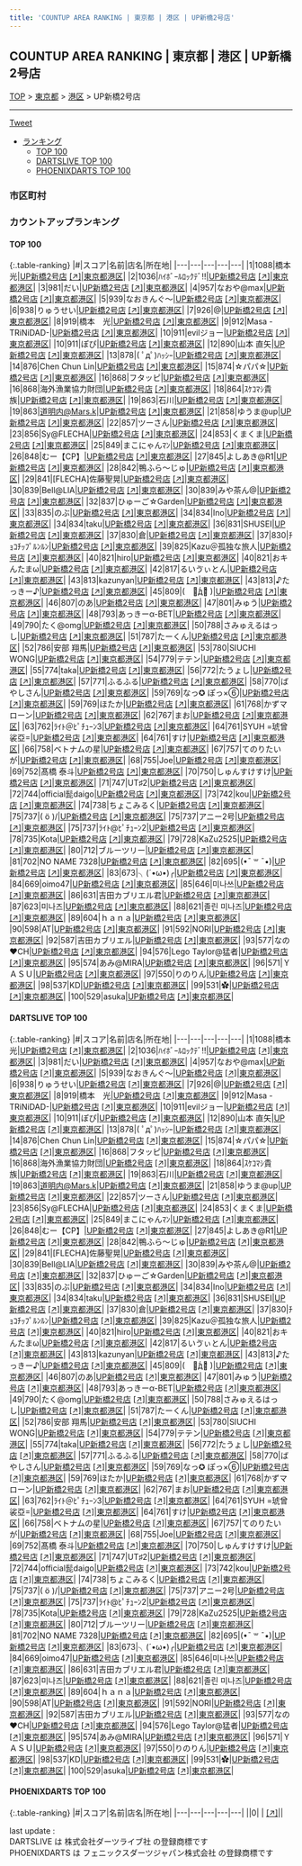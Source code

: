 ```yaml
---
title: 'COUNTUP AREA RANKING | 東京都 | 港区 | UP新橋2号店'
---
```

## COUNTUP AREA RANKING | 東京都 | 港区 | UP新橋2号店

[TOP](/darts/rank/) > [東京都](/darts/rank/東京都/) > [港区](/darts/rank/東京都/港区/) > UP新橋2号店

___

<a href="https://twitter.com/share?ref_src=twsrc%5Etfw" data-text="COUNTUP AREA RANKING | 東京都港区UP新橋2号店" class="twitter-share-button" data-hashtags="DARTSLIVE,PHOENIXDARTS,darts,ダーツ" data-show-count="false">Tweet</a>

* [ランキング](#カウントアップランキング)
    * [TOP 100](#top-100)
    * [DARTSLIVE TOP 100](#dartslive-top-100)
    * [PHOENIXDARTS TOP 100](#phoenixdarts-top-100)

### 市区町村

<ul>

</ul>

### カウントアップランキング

#### TOP 100



{:.table-ranking}
|#|スコア|名前|店名|所在地|
|---|---|---|---|---|
|1|1088|<span class="rank-name-dl">橋本 光</span>|<a href="/darts/rank/shops/f4d4fd79ed7bde8a774c926eb736cb5a.html">UP新橋2号店</a> <a href="https://search.dartslive.com/jp/shop/f4d4fd79ed7bde8a774c926eb736cb5a">[↗]</a>|<a href="/darts/rank/東京都/港区">東京都港区</a>|
|2|1036|<span class="rank-name-dl">ﾊｲﾎﾞｰﾙﾛｯｸﾃﾞ‼︎</span>|<a href="/darts/rank/shops/f4d4fd79ed7bde8a774c926eb736cb5a.html">UP新橋2号店</a> <a href="https://search.dartslive.com/jp/shop/f4d4fd79ed7bde8a774c926eb736cb5a">[↗]</a>|<a href="/darts/rank/東京都/港区">東京都港区</a>|
|3|981|<span class="rank-name-dl">だい</span>|<a href="/darts/rank/shops/f4d4fd79ed7bde8a774c926eb736cb5a.html">UP新橋2号店</a> <a href="https://search.dartslive.com/jp/shop/f4d4fd79ed7bde8a774c926eb736cb5a">[↗]</a>|<a href="/darts/rank/東京都/港区">東京都港区</a>|
|4|957|<span class="rank-name-dl">なおや@max</span>|<a href="/darts/rank/shops/f4d4fd79ed7bde8a774c926eb736cb5a.html">UP新橋2号店</a> <a href="https://search.dartslive.com/jp/shop/f4d4fd79ed7bde8a774c926eb736cb5a">[↗]</a>|<a href="/darts/rank/東京都/港区">東京都港区</a>|
|5|939|<span class="rank-name-dl">なおきんぐ〜</span>|<a href="/darts/rank/shops/f4d4fd79ed7bde8a774c926eb736cb5a.html">UP新橋2号店</a> <a href="https://search.dartslive.com/jp/shop/f4d4fd79ed7bde8a774c926eb736cb5a">[↗]</a>|<a href="/darts/rank/東京都/港区">東京都港区</a>|
|6|938|<span class="rank-name-dl">りゅうせい</span>|<a href="/darts/rank/shops/f4d4fd79ed7bde8a774c926eb736cb5a.html">UP新橋2号店</a> <a href="https://search.dartslive.com/jp/shop/f4d4fd79ed7bde8a774c926eb736cb5a">[↗]</a>|<a href="/darts/rank/東京都/港区">東京都港区</a>|
|7|926|<span class="rank-name-dl">@</span>|<a href="/darts/rank/shops/f4d4fd79ed7bde8a774c926eb736cb5a.html">UP新橋2号店</a> <a href="https://search.dartslive.com/jp/shop/f4d4fd79ed7bde8a774c926eb736cb5a">[↗]</a>|<a href="/darts/rank/東京都/港区">東京都港区</a>|
|8|919|<span class="rank-name-dl">橋本　光</span>|<a href="/darts/rank/shops/f4d4fd79ed7bde8a774c926eb736cb5a.html">UP新橋2号店</a> <a href="https://search.dartslive.com/jp/shop/f4d4fd79ed7bde8a774c926eb736cb5a">[↗]</a>|<a href="/darts/rank/東京都/港区">東京都港区</a>|
|9|912|<span class="rank-name-dl">Masa -TRiNiDAD-</span>|<a href="/darts/rank/shops/f4d4fd79ed7bde8a774c926eb736cb5a.html">UP新橋2号店</a> <a href="https://search.dartslive.com/jp/shop/f4d4fd79ed7bde8a774c926eb736cb5a">[↗]</a>|<a href="/darts/rank/東京都/港区">東京都港区</a>|
|10|911|<span class="rank-name-dl">evilジョー</span>|<a href="/darts/rank/shops/f4d4fd79ed7bde8a774c926eb736cb5a.html">UP新橋2号店</a> <a href="https://search.dartslive.com/jp/shop/f4d4fd79ed7bde8a774c926eb736cb5a">[↗]</a>|<a href="/darts/rank/東京都/港区">東京都港区</a>|
|10|911|<span class="rank-name-dl">ぽぴ</span>|<a href="/darts/rank/shops/f4d4fd79ed7bde8a774c926eb736cb5a.html">UP新橋2号店</a> <a href="https://search.dartslive.com/jp/shop/f4d4fd79ed7bde8a774c926eb736cb5a">[↗]</a>|<a href="/darts/rank/東京都/港区">東京都港区</a>|
|12|890|<span class="rank-name-dl">山本 直矢</span>|<a href="/darts/rank/shops/f4d4fd79ed7bde8a774c926eb736cb5a.html">UP新橋2号店</a> <a href="https://search.dartslive.com/jp/shop/f4d4fd79ed7bde8a774c926eb736cb5a">[↗]</a>|<a href="/darts/rank/東京都/港区">東京都港区</a>|
|13|878|<span class="rank-name-dl">( ﾟдﾟ)ﾊｯｼｰ</span>|<a href="/darts/rank/shops/f4d4fd79ed7bde8a774c926eb736cb5a.html">UP新橋2号店</a> <a href="https://search.dartslive.com/jp/shop/f4d4fd79ed7bde8a774c926eb736cb5a">[↗]</a>|<a href="/darts/rank/東京都/港区">東京都港区</a>|
|14|876|<span class="rank-name-dl">Chen Chun Lin</span>|<a href="/darts/rank/shops/f4d4fd79ed7bde8a774c926eb736cb5a.html">UP新橋2号店</a> <a href="https://search.dartslive.com/jp/shop/f4d4fd79ed7bde8a774c926eb736cb5a">[↗]</a>|<a href="/darts/rank/東京都/港区">東京都港区</a>|
|15|874|<span class="rank-name-dl">☆パパ☆</span>|<a href="/darts/rank/shops/f4d4fd79ed7bde8a774c926eb736cb5a.html">UP新橋2号店</a> <a href="https://search.dartslive.com/jp/shop/f4d4fd79ed7bde8a774c926eb736cb5a">[↗]</a>|<a href="/darts/rank/東京都/港区">東京都港区</a>|
|16|868|<span class="rank-name-dl">フタッピ</span>|<a href="/darts/rank/shops/f4d4fd79ed7bde8a774c926eb736cb5a.html">UP新橋2号店</a> <a href="https://search.dartslive.com/jp/shop/f4d4fd79ed7bde8a774c926eb736cb5a">[↗]</a>|<a href="/darts/rank/東京都/港区">東京都港区</a>|
|16|868|<span class="rank-name-dl">海外漁業協力財団</span>|<a href="/darts/rank/shops/f4d4fd79ed7bde8a774c926eb736cb5a.html">UP新橋2号店</a> <a href="https://search.dartslive.com/jp/shop/f4d4fd79ed7bde8a774c926eb736cb5a">[↗]</a>|<a href="/darts/rank/東京都/港区">東京都港区</a>|
|18|864|<span class="rank-name-dl">ｽｹｺﾏｼ貴族</span>|<a href="/darts/rank/shops/f4d4fd79ed7bde8a774c926eb736cb5a.html">UP新橋2号店</a> <a href="https://search.dartslive.com/jp/shop/f4d4fd79ed7bde8a774c926eb736cb5a">[↗]</a>|<a href="/darts/rank/東京都/港区">東京都港区</a>|
|19|863|<span class="rank-name-dl">石川</span>|<a href="/darts/rank/shops/f4d4fd79ed7bde8a774c926eb736cb5a.html">UP新橋2号店</a> <a href="https://search.dartslive.com/jp/shop/f4d4fd79ed7bde8a774c926eb736cb5a">[↗]</a>|<a href="/darts/rank/東京都/港区">東京都港区</a>|
|19|863|<span class="rank-name-dl">道明内@Mars.k</span>|<a href="/darts/rank/shops/f4d4fd79ed7bde8a774c926eb736cb5a.html">UP新橋2号店</a> <a href="https://search.dartslive.com/jp/shop/f4d4fd79ed7bde8a774c926eb736cb5a">[↗]</a>|<a href="/darts/rank/東京都/港区">東京都港区</a>|
|21|858|<span class="rank-name-dl">ゆうま@up</span>|<a href="/darts/rank/shops/f4d4fd79ed7bde8a774c926eb736cb5a.html">UP新橋2号店</a> <a href="https://search.dartslive.com/jp/shop/f4d4fd79ed7bde8a774c926eb736cb5a">[↗]</a>|<a href="/darts/rank/東京都/港区">東京都港区</a>|
|22|857|<span class="rank-name-dl">ツーさん</span>|<a href="/darts/rank/shops/f4d4fd79ed7bde8a774c926eb736cb5a.html">UP新橋2号店</a> <a href="https://search.dartslive.com/jp/shop/f4d4fd79ed7bde8a774c926eb736cb5a">[↗]</a>|<a href="/darts/rank/東京都/港区">東京都港区</a>|
|23|856|<span class="rank-name-dl">Sy@FLECHA</span>|<a href="/darts/rank/shops/f4d4fd79ed7bde8a774c926eb736cb5a.html">UP新橋2号店</a> <a href="https://search.dartslive.com/jp/shop/f4d4fd79ed7bde8a774c926eb736cb5a">[↗]</a>|<a href="/darts/rank/東京都/港区">東京都港区</a>|
|24|853|<span class="rank-name-dl">くまくま</span>|<a href="/darts/rank/shops/f4d4fd79ed7bde8a774c926eb736cb5a.html">UP新橋2号店</a> <a href="https://search.dartslive.com/jp/shop/f4d4fd79ed7bde8a774c926eb736cb5a">[↗]</a>|<a href="/darts/rank/東京都/港区">東京都港区</a>|
|25|849|<span class="rank-name-dl">まこにゃんﾏﾝ</span>|<a href="/darts/rank/shops/f4d4fd79ed7bde8a774c926eb736cb5a.html">UP新橋2号店</a> <a href="https://search.dartslive.com/jp/shop/f4d4fd79ed7bde8a774c926eb736cb5a">[↗]</a>|<a href="/darts/rank/東京都/港区">東京都港区</a>|
|26|848|<span class="rank-name-dl">むー【CP】</span>|<a href="/darts/rank/shops/f4d4fd79ed7bde8a774c926eb736cb5a.html">UP新橋2号店</a> <a href="https://search.dartslive.com/jp/shop/f4d4fd79ed7bde8a774c926eb736cb5a">[↗]</a>|<a href="/darts/rank/東京都/港区">東京都港区</a>|
|27|845|<span class="rank-name-dl">よしあき@R1</span>|<a href="/darts/rank/shops/f4d4fd79ed7bde8a774c926eb736cb5a.html">UP新橋2号店</a> <a href="https://search.dartslive.com/jp/shop/f4d4fd79ed7bde8a774c926eb736cb5a">[↗]</a>|<a href="/darts/rank/東京都/港区">東京都港区</a>|
|28|842|<span class="rank-name-dl">鴨ふら～じゅ</span>|<a href="/darts/rank/shops/f4d4fd79ed7bde8a774c926eb736cb5a.html">UP新橋2号店</a> <a href="https://search.dartslive.com/jp/shop/f4d4fd79ed7bde8a774c926eb736cb5a">[↗]</a>|<a href="/darts/rank/東京都/港区">東京都港区</a>|
|29|841|<span class="rank-name-dl">[FLECHA]佐藤聖晃</span>|<a href="/darts/rank/shops/f4d4fd79ed7bde8a774c926eb736cb5a.html">UP新橋2号店</a> <a href="https://search.dartslive.com/jp/shop/f4d4fd79ed7bde8a774c926eb736cb5a">[↗]</a>|<a href="/darts/rank/東京都/港区">東京都港区</a>|
|30|839|<span class="rank-name-dl">Bell@LIA</span>|<a href="/darts/rank/shops/f4d4fd79ed7bde8a774c926eb736cb5a.html">UP新橋2号店</a> <a href="https://search.dartslive.com/jp/shop/f4d4fd79ed7bde8a774c926eb736cb5a">[↗]</a>|<a href="/darts/rank/東京都/港区">東京都港区</a>|
|30|839|<span class="rank-name-dl">みや茶ん@</span>|<a href="/darts/rank/shops/f4d4fd79ed7bde8a774c926eb736cb5a.html">UP新橋2号店</a> <a href="https://search.dartslive.com/jp/shop/f4d4fd79ed7bde8a774c926eb736cb5a">[↗]</a>|<a href="/darts/rank/東京都/港区">東京都港区</a>|
|32|837|<span class="rank-name-dl">ひゅーご☆Garden</span>|<a href="/darts/rank/shops/f4d4fd79ed7bde8a774c926eb736cb5a.html">UP新橋2号店</a> <a href="https://search.dartslive.com/jp/shop/f4d4fd79ed7bde8a774c926eb736cb5a">[↗]</a>|<a href="/darts/rank/東京都/港区">東京都港区</a>|
|33|835|<span class="rank-name-dl">のぶ</span>|<a href="/darts/rank/shops/f4d4fd79ed7bde8a774c926eb736cb5a.html">UP新橋2号店</a> <a href="https://search.dartslive.com/jp/shop/f4d4fd79ed7bde8a774c926eb736cb5a">[↗]</a>|<a href="/darts/rank/東京都/港区">東京都港区</a>|
|34|834|<span class="rank-name-dl">Ino</span>|<a href="/darts/rank/shops/f4d4fd79ed7bde8a774c926eb736cb5a.html">UP新橋2号店</a> <a href="https://search.dartslive.com/jp/shop/f4d4fd79ed7bde8a774c926eb736cb5a">[↗]</a>|<a href="/darts/rank/東京都/港区">東京都港区</a>|
|34|834|<span class="rank-name-dl">taku</span>|<a href="/darts/rank/shops/f4d4fd79ed7bde8a774c926eb736cb5a.html">UP新橋2号店</a> <a href="https://search.dartslive.com/jp/shop/f4d4fd79ed7bde8a774c926eb736cb5a">[↗]</a>|<a href="/darts/rank/東京都/港区">東京都港区</a>|
|36|831|<span class="rank-name-dl">SHUSEI</span>|<a href="/darts/rank/shops/f4d4fd79ed7bde8a774c926eb736cb5a.html">UP新橋2号店</a> <a href="https://search.dartslive.com/jp/shop/f4d4fd79ed7bde8a774c926eb736cb5a">[↗]</a>|<a href="/darts/rank/東京都/港区">東京都港区</a>|
|37|830|<span class="rank-name-dl">倉</span>|<a href="/darts/rank/shops/f4d4fd79ed7bde8a774c926eb736cb5a.html">UP新橋2号店</a> <a href="https://search.dartslive.com/jp/shop/f4d4fd79ed7bde8a774c926eb736cb5a">[↗]</a>|<a href="/darts/rank/東京都/港区">東京都港区</a>|
|37|830|<span class="rank-name-dl">ﾁｮｺﾁｯﾌﾟﾙﾝﾙﾝ</span>|<a href="/darts/rank/shops/f4d4fd79ed7bde8a774c926eb736cb5a.html">UP新橋2号店</a> <a href="https://search.dartslive.com/jp/shop/f4d4fd79ed7bde8a774c926eb736cb5a">[↗]</a>|<a href="/darts/rank/東京都/港区">東京都港区</a>|
|39|825|<span class="rank-name-dl">Kazu＠孤独な旅人</span>|<a href="/darts/rank/shops/f4d4fd79ed7bde8a774c926eb736cb5a.html">UP新橋2号店</a> <a href="https://search.dartslive.com/jp/shop/f4d4fd79ed7bde8a774c926eb736cb5a">[↗]</a>|<a href="/darts/rank/東京都/港区">東京都港区</a>|
|40|821|<span class="rank-name-dl">hiro</span>|<a href="/darts/rank/shops/f4d4fd79ed7bde8a774c926eb736cb5a.html">UP新橋2号店</a> <a href="https://search.dartslive.com/jp/shop/f4d4fd79ed7bde8a774c926eb736cb5a">[↗]</a>|<a href="/darts/rank/東京都/港区">東京都港区</a>|
|40|821|<span class="rank-name-dl">おキんたまω</span>|<a href="/darts/rank/shops/f4d4fd79ed7bde8a774c926eb736cb5a.html">UP新橋2号店</a> <a href="https://search.dartslive.com/jp/shop/f4d4fd79ed7bde8a774c926eb736cb5a">[↗]</a>|<a href="/darts/rank/東京都/港区">東京都港区</a>|
|42|817|<span class="rank-name-dl">るいゔぃとん</span>|<a href="/darts/rank/shops/f4d4fd79ed7bde8a774c926eb736cb5a.html">UP新橋2号店</a> <a href="https://search.dartslive.com/jp/shop/f4d4fd79ed7bde8a774c926eb736cb5a">[↗]</a>|<a href="/darts/rank/東京都/港区">東京都港区</a>|
|43|813|<span class="rank-name-dl">kazunyan</span>|<a href="/darts/rank/shops/f4d4fd79ed7bde8a774c926eb736cb5a.html">UP新橋2号店</a> <a href="https://search.dartslive.com/jp/shop/f4d4fd79ed7bde8a774c926eb736cb5a">[↗]</a>|<a href="/darts/rank/東京都/港区">東京都港区</a>|
|43|813|<span class="rank-name-dl">♪たっきー♪</span>|<a href="/darts/rank/shops/f4d4fd79ed7bde8a774c926eb736cb5a.html">UP新橋2号店</a> <a href="https://search.dartslive.com/jp/shop/f4d4fd79ed7bde8a774c926eb736cb5a">[↗]</a>|<a href="/darts/rank/東京都/港区">東京都港区</a>|
|45|809|<span class="rank-name-dl">(　・᷄д・᷅ )</span>|<a href="/darts/rank/shops/f4d4fd79ed7bde8a774c926eb736cb5a.html">UP新橋2号店</a> <a href="https://search.dartslive.com/jp/shop/f4d4fd79ed7bde8a774c926eb736cb5a">[↗]</a>|<a href="/darts/rank/東京都/港区">東京都港区</a>|
|46|807|<span class="rank-name-dl">のあ</span>|<a href="/darts/rank/shops/f4d4fd79ed7bde8a774c926eb736cb5a.html">UP新橋2号店</a> <a href="https://search.dartslive.com/jp/shop/f4d4fd79ed7bde8a774c926eb736cb5a">[↗]</a>|<a href="/darts/rank/東京都/港区">東京都港区</a>|
|47|801|<span class="rank-name-dl">みゅう</span>|<a href="/darts/rank/shops/f4d4fd79ed7bde8a774c926eb736cb5a.html">UP新橋2号店</a> <a href="https://search.dartslive.com/jp/shop/f4d4fd79ed7bde8a774c926eb736cb5a">[↗]</a>|<a href="/darts/rank/東京都/港区">東京都港区</a>|
|48|793|<span class="rank-name-dl">あっきーα-BET</span>|<a href="/darts/rank/shops/f4d4fd79ed7bde8a774c926eb736cb5a.html">UP新橋2号店</a> <a href="https://search.dartslive.com/jp/shop/f4d4fd79ed7bde8a774c926eb736cb5a">[↗]</a>|<a href="/darts/rank/東京都/港区">東京都港区</a>|
|49|790|<span class="rank-name-dl">たく@omg</span>|<a href="/darts/rank/shops/f4d4fd79ed7bde8a774c926eb736cb5a.html">UP新橋2号店</a> <a href="https://search.dartslive.com/jp/shop/f4d4fd79ed7bde8a774c926eb736cb5a">[↗]</a>|<a href="/darts/rank/東京都/港区">東京都港区</a>|
|50|788|<span class="rank-name-dl">さみゅえるはっし</span>|<a href="/darts/rank/shops/f4d4fd79ed7bde8a774c926eb736cb5a.html">UP新橋2号店</a> <a href="https://search.dartslive.com/jp/shop/f4d4fd79ed7bde8a774c926eb736cb5a">[↗]</a>|<a href="/darts/rank/東京都/港区">東京都港区</a>|
|51|787|<span class="rank-name-dl">たーくん</span>|<a href="/darts/rank/shops/f4d4fd79ed7bde8a774c926eb736cb5a.html">UP新橋2号店</a> <a href="https://search.dartslive.com/jp/shop/f4d4fd79ed7bde8a774c926eb736cb5a">[↗]</a>|<a href="/darts/rank/東京都/港区">東京都港区</a>|
|52|786|<span class="rank-name-dl">安部 翔馬</span>|<a href="/darts/rank/shops/f4d4fd79ed7bde8a774c926eb736cb5a.html">UP新橋2号店</a> <a href="https://search.dartslive.com/jp/shop/f4d4fd79ed7bde8a774c926eb736cb5a">[↗]</a>|<a href="/darts/rank/東京都/港区">東京都港区</a>|
|53|780|<span class="rank-name-dl">SIUCHI WONG</span>|<a href="/darts/rank/shops/f4d4fd79ed7bde8a774c926eb736cb5a.html">UP新橋2号店</a> <a href="https://search.dartslive.com/jp/shop/f4d4fd79ed7bde8a774c926eb736cb5a">[↗]</a>|<a href="/darts/rank/東京都/港区">東京都港区</a>|
|54|779|<span class="rank-name-dl">テテン</span>|<a href="/darts/rank/shops/f4d4fd79ed7bde8a774c926eb736cb5a.html">UP新橋2号店</a> <a href="https://search.dartslive.com/jp/shop/f4d4fd79ed7bde8a774c926eb736cb5a">[↗]</a>|<a href="/darts/rank/東京都/港区">東京都港区</a>|
|55|774|<span class="rank-name-dl">taka</span>|<a href="/darts/rank/shops/f4d4fd79ed7bde8a774c926eb736cb5a.html">UP新橋2号店</a> <a href="https://search.dartslive.com/jp/shop/f4d4fd79ed7bde8a774c926eb736cb5a">[↗]</a>|<a href="/darts/rank/東京都/港区">東京都港区</a>|
|56|772|<span class="rank-name-dl">たうょし</span>|<a href="/darts/rank/shops/f4d4fd79ed7bde8a774c926eb736cb5a.html">UP新橋2号店</a> <a href="https://search.dartslive.com/jp/shop/f4d4fd79ed7bde8a774c926eb736cb5a">[↗]</a>|<a href="/darts/rank/東京都/港区">東京都港区</a>|
|57|771|<span class="rank-name-dl">ふるふる</span>|<a href="/darts/rank/shops/f4d4fd79ed7bde8a774c926eb736cb5a.html">UP新橋2号店</a> <a href="https://search.dartslive.com/jp/shop/f4d4fd79ed7bde8a774c926eb736cb5a">[↗]</a>|<a href="/darts/rank/東京都/港区">東京都港区</a>|
|58|770|<span class="rank-name-dl">ばやしさん</span>|<a href="/darts/rank/shops/f4d4fd79ed7bde8a774c926eb736cb5a.html">UP新橋2号店</a> <a href="https://search.dartslive.com/jp/shop/f4d4fd79ed7bde8a774c926eb736cb5a">[↗]</a>|<a href="/darts/rank/東京都/港区">東京都港区</a>|
|59|769|<span class="rank-name-dl">なっ✪ ぽっ×⑥</span>|<a href="/darts/rank/shops/f4d4fd79ed7bde8a774c926eb736cb5a.html">UP新橋2号店</a> <a href="https://search.dartslive.com/jp/shop/f4d4fd79ed7bde8a774c926eb736cb5a">[↗]</a>|<a href="/darts/rank/東京都/港区">東京都港区</a>|
|59|769|<span class="rank-name-dl">ほたか</span>|<a href="/darts/rank/shops/f4d4fd79ed7bde8a774c926eb736cb5a.html">UP新橋2号店</a> <a href="https://search.dartslive.com/jp/shop/f4d4fd79ed7bde8a774c926eb736cb5a">[↗]</a>|<a href="/darts/rank/東京都/港区">東京都港区</a>|
|61|768|<span class="rank-name-dl">かずマローン</span>|<a href="/darts/rank/shops/f4d4fd79ed7bde8a774c926eb736cb5a.html">UP新橋2号店</a> <a href="https://search.dartslive.com/jp/shop/f4d4fd79ed7bde8a774c926eb736cb5a">[↗]</a>|<a href="/darts/rank/東京都/港区">東京都港区</a>|
|62|767|<span class="rank-name-dl">まお</span>|<a href="/darts/rank/shops/f4d4fd79ed7bde8a774c926eb736cb5a.html">UP新橋2号店</a> <a href="https://search.dartslive.com/jp/shop/f4d4fd79ed7bde8a774c926eb736cb5a">[↗]</a>|<a href="/darts/rank/東京都/港区">東京都港区</a>|
|63|762|<span class="rank-name-dl">ﾗｲﾄ＠ﾋﾟﾁｭｰﾝ3</span>|<a href="/darts/rank/shops/f4d4fd79ed7bde8a774c926eb736cb5a.html">UP新橋2号店</a> <a href="https://search.dartslive.com/jp/shop/f4d4fd79ed7bde8a774c926eb736cb5a">[↗]</a>|<a href="/darts/rank/東京都/港区">東京都港区</a>|
|64|761|<span class="rank-name-dl">SYUH =琥曾裟亞=</span>|<a href="/darts/rank/shops/f4d4fd79ed7bde8a774c926eb736cb5a.html">UP新橋2号店</a> <a href="https://search.dartslive.com/jp/shop/f4d4fd79ed7bde8a774c926eb736cb5a">[↗]</a>|<a href="/darts/rank/東京都/港区">東京都港区</a>|
|64|761|<span class="rank-name-dl">すけ</span>|<a href="/darts/rank/shops/f4d4fd79ed7bde8a774c926eb736cb5a.html">UP新橋2号店</a> <a href="https://search.dartslive.com/jp/shop/f4d4fd79ed7bde8a774c926eb736cb5a">[↗]</a>|<a href="/darts/rank/東京都/港区">東京都港区</a>|
|66|758|<span class="rank-name-dl">ベトナムの星</span>|<a href="/darts/rank/shops/f4d4fd79ed7bde8a774c926eb736cb5a.html">UP新橋2号店</a> <a href="https://search.dartslive.com/jp/shop/f4d4fd79ed7bde8a774c926eb736cb5a">[↗]</a>|<a href="/darts/rank/東京都/港区">東京都港区</a>|
|67|757|<span class="rank-name-dl">てのりたいが</span>|<a href="/darts/rank/shops/f4d4fd79ed7bde8a774c926eb736cb5a.html">UP新橋2号店</a> <a href="https://search.dartslive.com/jp/shop/f4d4fd79ed7bde8a774c926eb736cb5a">[↗]</a>|<a href="/darts/rank/東京都/港区">東京都港区</a>|
|68|755|<span class="rank-name-dl">Joe</span>|<a href="/darts/rank/shops/f4d4fd79ed7bde8a774c926eb736cb5a.html">UP新橋2号店</a> <a href="https://search.dartslive.com/jp/shop/f4d4fd79ed7bde8a774c926eb736cb5a">[↗]</a>|<a href="/darts/rank/東京都/港区">東京都港区</a>|
|69|752|<span class="rank-name-dl">髙橋 泰斗</span>|<a href="/darts/rank/shops/f4d4fd79ed7bde8a774c926eb736cb5a.html">UP新橋2号店</a> <a href="https://search.dartslive.com/jp/shop/f4d4fd79ed7bde8a774c926eb736cb5a">[↗]</a>|<a href="/darts/rank/東京都/港区">東京都港区</a>|
|70|750|<span class="rank-name-dl">しゅんすけすけ</span>|<a href="/darts/rank/shops/f4d4fd79ed7bde8a774c926eb736cb5a.html">UP新橋2号店</a> <a href="https://search.dartslive.com/jp/shop/f4d4fd79ed7bde8a774c926eb736cb5a">[↗]</a>|<a href="/darts/rank/東京都/港区">東京都港区</a>|
|71|747|<span class="rank-name-dl">UT♯2</span>|<a href="/darts/rank/shops/f4d4fd79ed7bde8a774c926eb736cb5a.html">UP新橋2号店</a> <a href="https://search.dartslive.com/jp/shop/f4d4fd79ed7bde8a774c926eb736cb5a">[↗]</a>|<a href="/darts/rank/東京都/港区">東京都港区</a>|
|72|744|<span class="rank-name-dl">official髭daigo</span>|<a href="/darts/rank/shops/f4d4fd79ed7bde8a774c926eb736cb5a.html">UP新橋2号店</a> <a href="https://search.dartslive.com/jp/shop/f4d4fd79ed7bde8a774c926eb736cb5a">[↗]</a>|<a href="/darts/rank/東京都/港区">東京都港区</a>|
|73|742|<span class="rank-name-dl">kou</span>|<a href="/darts/rank/shops/f4d4fd79ed7bde8a774c926eb736cb5a.html">UP新橋2号店</a> <a href="https://search.dartslive.com/jp/shop/f4d4fd79ed7bde8a774c926eb736cb5a">[↗]</a>|<a href="/darts/rank/東京都/港区">東京都港区</a>|
|74|738|<span class="rank-name-dl">ちょこみるく</span>|<a href="/darts/rank/shops/f4d4fd79ed7bde8a774c926eb736cb5a.html">UP新橋2号店</a> <a href="https://search.dartslive.com/jp/shop/f4d4fd79ed7bde8a774c926eb736cb5a">[↗]</a>|<a href="/darts/rank/東京都/港区">東京都港区</a>|
|75|737|<span class="rank-name-dl">\( ö )/</span>|<a href="/darts/rank/shops/f4d4fd79ed7bde8a774c926eb736cb5a.html">UP新橋2号店</a> <a href="https://search.dartslive.com/jp/shop/f4d4fd79ed7bde8a774c926eb736cb5a">[↗]</a>|<a href="/darts/rank/東京都/港区">東京都港区</a>|
|75|737|<span class="rank-name-dl">アニー2号</span>|<a href="/darts/rank/shops/f4d4fd79ed7bde8a774c926eb736cb5a.html">UP新橋2号店</a> <a href="https://search.dartslive.com/jp/shop/f4d4fd79ed7bde8a774c926eb736cb5a">[↗]</a>|<a href="/darts/rank/東京都/港区">東京都港区</a>|
|75|737|<span class="rank-name-dl">ﾗｲﾄ@ﾋﾟﾁｭｰﾝ2</span>|<a href="/darts/rank/shops/f4d4fd79ed7bde8a774c926eb736cb5a.html">UP新橋2号店</a> <a href="https://search.dartslive.com/jp/shop/f4d4fd79ed7bde8a774c926eb736cb5a">[↗]</a>|<a href="/darts/rank/東京都/港区">東京都港区</a>|
|78|735|<span class="rank-name-dl">Kota</span>|<a href="/darts/rank/shops/f4d4fd79ed7bde8a774c926eb736cb5a.html">UP新橋2号店</a> <a href="https://search.dartslive.com/jp/shop/f4d4fd79ed7bde8a774c926eb736cb5a">[↗]</a>|<a href="/darts/rank/東京都/港区">東京都港区</a>|
|79|728|<span class="rank-name-dl">KaZu2525</span>|<a href="/darts/rank/shops/f4d4fd79ed7bde8a774c926eb736cb5a.html">UP新橋2号店</a> <a href="https://search.dartslive.com/jp/shop/f4d4fd79ed7bde8a774c926eb736cb5a">[↗]</a>|<a href="/darts/rank/東京都/港区">東京都港区</a>|
|80|712|<span class="rank-name-dl">ブルーツリー</span>|<a href="/darts/rank/shops/f4d4fd79ed7bde8a774c926eb736cb5a.html">UP新橋2号店</a> <a href="https://search.dartslive.com/jp/shop/f4d4fd79ed7bde8a774c926eb736cb5a">[↗]</a>|<a href="/darts/rank/東京都/港区">東京都港区</a>|
|81|702|<span class="rank-name-dl">NO NAME 7328</span>|<a href="/darts/rank/shops/f4d4fd79ed7bde8a774c926eb736cb5a.html">UP新橋2号店</a> <a href="https://search.dartslive.com/jp/shop/f4d4fd79ed7bde8a774c926eb736cb5a">[↗]</a>|<a href="/darts/rank/東京都/港区">東京都港区</a>|
|82|695|<span class="rank-name-dl">(•ˉ ꒳ ˉ•)</span>|<a href="/darts/rank/shops/f4d4fd79ed7bde8a774c926eb736cb5a.html">UP新橋2号店</a> <a href="https://search.dartslive.com/jp/shop/f4d4fd79ed7bde8a774c926eb736cb5a">[↗]</a>|<a href="/darts/rank/東京都/港区">東京都港区</a>|
|83|673|<span class="rank-name-dl">╮(´•ω•)╭</span>|<a href="/darts/rank/shops/f4d4fd79ed7bde8a774c926eb736cb5a.html">UP新橋2号店</a> <a href="https://search.dartslive.com/jp/shop/f4d4fd79ed7bde8a774c926eb736cb5a">[↗]</a>|<a href="/darts/rank/東京都/港区">東京都港区</a>|
|84|669|<span class="rank-name-dl">oimo47</span>|<a href="/darts/rank/shops/f4d4fd79ed7bde8a774c926eb736cb5a.html">UP新橋2号店</a> <a href="https://search.dartslive.com/jp/shop/f4d4fd79ed7bde8a774c926eb736cb5a">[↗]</a>|<a href="/darts/rank/東京都/港区">東京都港区</a>|
|85|646|<span class="rank-name-dl">미나쓰</span>|<a href="/darts/rank/shops/f4d4fd79ed7bde8a774c926eb736cb5a.html">UP新橋2号店</a> <a href="https://search.dartslive.com/jp/shop/f4d4fd79ed7bde8a774c926eb736cb5a">[↗]</a>|<a href="/darts/rank/東京都/港区">東京都港区</a>|
|86|631|<span class="rank-name-dl">吉田カブリエル君</span>|<a href="/darts/rank/shops/f4d4fd79ed7bde8a774c926eb736cb5a.html">UP新橋2号店</a> <a href="https://search.dartslive.com/jp/shop/f4d4fd79ed7bde8a774c926eb736cb5a">[↗]</a>|<a href="/darts/rank/東京都/港区">東京都港区</a>|
|87|623|<span class="rank-name-dl">미나즈</span>|<a href="/darts/rank/shops/f4d4fd79ed7bde8a774c926eb736cb5a.html">UP新橋2号店</a> <a href="https://search.dartslive.com/jp/shop/f4d4fd79ed7bde8a774c926eb736cb5a">[↗]</a>|<a href="/darts/rank/東京都/港区">東京都港区</a>|
|88|621|<span class="rank-name-dl">졸린 미나즈</span>|<a href="/darts/rank/shops/f4d4fd79ed7bde8a774c926eb736cb5a.html">UP新橋2号店</a> <a href="https://search.dartslive.com/jp/shop/f4d4fd79ed7bde8a774c926eb736cb5a">[↗]</a>|<a href="/darts/rank/東京都/港区">東京都港区</a>|
|89|604|<span class="rank-name-dl">ｈａｎａ</span>|<a href="/darts/rank/shops/f4d4fd79ed7bde8a774c926eb736cb5a.html">UP新橋2号店</a> <a href="https://search.dartslive.com/jp/shop/f4d4fd79ed7bde8a774c926eb736cb5a">[↗]</a>|<a href="/darts/rank/東京都/港区">東京都港区</a>|
|90|598|<span class="rank-name-dl">AT</span>|<a href="/darts/rank/shops/f4d4fd79ed7bde8a774c926eb736cb5a.html">UP新橋2号店</a> <a href="https://search.dartslive.com/jp/shop/f4d4fd79ed7bde8a774c926eb736cb5a">[↗]</a>|<a href="/darts/rank/東京都/港区">東京都港区</a>|
|91|592|<span class="rank-name-dl">NORI</span>|<a href="/darts/rank/shops/f4d4fd79ed7bde8a774c926eb736cb5a.html">UP新橋2号店</a> <a href="https://search.dartslive.com/jp/shop/f4d4fd79ed7bde8a774c926eb736cb5a">[↗]</a>|<a href="/darts/rank/東京都/港区">東京都港区</a>|
|92|587|<span class="rank-name-dl">吉田カブリエル</span>|<a href="/darts/rank/shops/f4d4fd79ed7bde8a774c926eb736cb5a.html">UP新橋2号店</a> <a href="https://search.dartslive.com/jp/shop/f4d4fd79ed7bde8a774c926eb736cb5a">[↗]</a>|<a href="/darts/rank/東京都/港区">東京都港区</a>|
|93|577|<span class="rank-name-dl">なの❤️CH</span>|<a href="/darts/rank/shops/f4d4fd79ed7bde8a774c926eb736cb5a.html">UP新橋2号店</a> <a href="https://search.dartslive.com/jp/shop/f4d4fd79ed7bde8a774c926eb736cb5a">[↗]</a>|<a href="/darts/rank/東京都/港区">東京都港区</a>|
|94|576|<span class="rank-name-dl">Lego Taylor@猛者</span>|<a href="/darts/rank/shops/f4d4fd79ed7bde8a774c926eb736cb5a.html">UP新橋2号店</a> <a href="https://search.dartslive.com/jp/shop/f4d4fd79ed7bde8a774c926eb736cb5a">[↗]</a>|<a href="/darts/rank/東京都/港区">東京都港区</a>|
|95|574|<span class="rank-name-dl">あみ@MIRA</span>|<a href="/darts/rank/shops/f4d4fd79ed7bde8a774c926eb736cb5a.html">UP新橋2号店</a> <a href="https://search.dartslive.com/jp/shop/f4d4fd79ed7bde8a774c926eb736cb5a">[↗]</a>|<a href="/darts/rank/東京都/港区">東京都港区</a>|
|96|571|<span class="rank-name-dl">ＹＡＳＵ</span>|<a href="/darts/rank/shops/f4d4fd79ed7bde8a774c926eb736cb5a.html">UP新橋2号店</a> <a href="https://search.dartslive.com/jp/shop/f4d4fd79ed7bde8a774c926eb736cb5a">[↗]</a>|<a href="/darts/rank/東京都/港区">東京都港区</a>|
|97|550|<span class="rank-name-dl">りのりん</span>|<a href="/darts/rank/shops/f4d4fd79ed7bde8a774c926eb736cb5a.html">UP新橋2号店</a> <a href="https://search.dartslive.com/jp/shop/f4d4fd79ed7bde8a774c926eb736cb5a">[↗]</a>|<a href="/darts/rank/東京都/港区">東京都港区</a>|
|98|537|<span class="rank-name-dl">KD</span>|<a href="/darts/rank/shops/f4d4fd79ed7bde8a774c926eb736cb5a.html">UP新橋2号店</a> <a href="https://search.dartslive.com/jp/shop/f4d4fd79ed7bde8a774c926eb736cb5a">[↗]</a>|<a href="/darts/rank/東京都/港区">東京都港区</a>|
|99|531|<span class="rank-name-dl">✿</span>|<a href="/darts/rank/shops/f4d4fd79ed7bde8a774c926eb736cb5a.html">UP新橋2号店</a> <a href="https://search.dartslive.com/jp/shop/f4d4fd79ed7bde8a774c926eb736cb5a">[↗]</a>|<a href="/darts/rank/東京都/港区">東京都港区</a>|
|100|529|<span class="rank-name-dl">asuka</span>|<a href="/darts/rank/shops/f4d4fd79ed7bde8a774c926eb736cb5a.html">UP新橋2号店</a> <a href="https://search.dartslive.com/jp/shop/f4d4fd79ed7bde8a774c926eb736cb5a">[↗]</a>|<a href="/darts/rank/東京都/港区">東京都港区</a>|


#### DARTSLIVE TOP 100



{:.table-ranking}
|#|スコア|名前|店名|所在地|
|---|---|---|---|---|
|1|1088|<span class="rank-name-dl">橋本 光</span>|<a href="/darts/rank/shops/f4d4fd79ed7bde8a774c926eb736cb5a.html">UP新橋2号店</a> <a href="https://search.dartslive.com/jp/shop/f4d4fd79ed7bde8a774c926eb736cb5a">[↗]</a>|<a href="/darts/rank/東京都/港区">東京都港区</a>|
|2|1036|<span class="rank-name-dl">ﾊｲﾎﾞｰﾙﾛｯｸﾃﾞ‼︎</span>|<a href="/darts/rank/shops/f4d4fd79ed7bde8a774c926eb736cb5a.html">UP新橋2号店</a> <a href="https://search.dartslive.com/jp/shop/f4d4fd79ed7bde8a774c926eb736cb5a">[↗]</a>|<a href="/darts/rank/東京都/港区">東京都港区</a>|
|3|981|<span class="rank-name-dl">だい</span>|<a href="/darts/rank/shops/f4d4fd79ed7bde8a774c926eb736cb5a.html">UP新橋2号店</a> <a href="https://search.dartslive.com/jp/shop/f4d4fd79ed7bde8a774c926eb736cb5a">[↗]</a>|<a href="/darts/rank/東京都/港区">東京都港区</a>|
|4|957|<span class="rank-name-dl">なおや@max</span>|<a href="/darts/rank/shops/f4d4fd79ed7bde8a774c926eb736cb5a.html">UP新橋2号店</a> <a href="https://search.dartslive.com/jp/shop/f4d4fd79ed7bde8a774c926eb736cb5a">[↗]</a>|<a href="/darts/rank/東京都/港区">東京都港区</a>|
|5|939|<span class="rank-name-dl">なおきんぐ〜</span>|<a href="/darts/rank/shops/f4d4fd79ed7bde8a774c926eb736cb5a.html">UP新橋2号店</a> <a href="https://search.dartslive.com/jp/shop/f4d4fd79ed7bde8a774c926eb736cb5a">[↗]</a>|<a href="/darts/rank/東京都/港区">東京都港区</a>|
|6|938|<span class="rank-name-dl">りゅうせい</span>|<a href="/darts/rank/shops/f4d4fd79ed7bde8a774c926eb736cb5a.html">UP新橋2号店</a> <a href="https://search.dartslive.com/jp/shop/f4d4fd79ed7bde8a774c926eb736cb5a">[↗]</a>|<a href="/darts/rank/東京都/港区">東京都港区</a>|
|7|926|<span class="rank-name-dl">@</span>|<a href="/darts/rank/shops/f4d4fd79ed7bde8a774c926eb736cb5a.html">UP新橋2号店</a> <a href="https://search.dartslive.com/jp/shop/f4d4fd79ed7bde8a774c926eb736cb5a">[↗]</a>|<a href="/darts/rank/東京都/港区">東京都港区</a>|
|8|919|<span class="rank-name-dl">橋本　光</span>|<a href="/darts/rank/shops/f4d4fd79ed7bde8a774c926eb736cb5a.html">UP新橋2号店</a> <a href="https://search.dartslive.com/jp/shop/f4d4fd79ed7bde8a774c926eb736cb5a">[↗]</a>|<a href="/darts/rank/東京都/港区">東京都港区</a>|
|9|912|<span class="rank-name-dl">Masa -TRiNiDAD-</span>|<a href="/darts/rank/shops/f4d4fd79ed7bde8a774c926eb736cb5a.html">UP新橋2号店</a> <a href="https://search.dartslive.com/jp/shop/f4d4fd79ed7bde8a774c926eb736cb5a">[↗]</a>|<a href="/darts/rank/東京都/港区">東京都港区</a>|
|10|911|<span class="rank-name-dl">evilジョー</span>|<a href="/darts/rank/shops/f4d4fd79ed7bde8a774c926eb736cb5a.html">UP新橋2号店</a> <a href="https://search.dartslive.com/jp/shop/f4d4fd79ed7bde8a774c926eb736cb5a">[↗]</a>|<a href="/darts/rank/東京都/港区">東京都港区</a>|
|10|911|<span class="rank-name-dl">ぽぴ</span>|<a href="/darts/rank/shops/f4d4fd79ed7bde8a774c926eb736cb5a.html">UP新橋2号店</a> <a href="https://search.dartslive.com/jp/shop/f4d4fd79ed7bde8a774c926eb736cb5a">[↗]</a>|<a href="/darts/rank/東京都/港区">東京都港区</a>|
|12|890|<span class="rank-name-dl">山本 直矢</span>|<a href="/darts/rank/shops/f4d4fd79ed7bde8a774c926eb736cb5a.html">UP新橋2号店</a> <a href="https://search.dartslive.com/jp/shop/f4d4fd79ed7bde8a774c926eb736cb5a">[↗]</a>|<a href="/darts/rank/東京都/港区">東京都港区</a>|
|13|878|<span class="rank-name-dl">( ﾟдﾟ)ﾊｯｼｰ</span>|<a href="/darts/rank/shops/f4d4fd79ed7bde8a774c926eb736cb5a.html">UP新橋2号店</a> <a href="https://search.dartslive.com/jp/shop/f4d4fd79ed7bde8a774c926eb736cb5a">[↗]</a>|<a href="/darts/rank/東京都/港区">東京都港区</a>|
|14|876|<span class="rank-name-dl">Chen Chun Lin</span>|<a href="/darts/rank/shops/f4d4fd79ed7bde8a774c926eb736cb5a.html">UP新橋2号店</a> <a href="https://search.dartslive.com/jp/shop/f4d4fd79ed7bde8a774c926eb736cb5a">[↗]</a>|<a href="/darts/rank/東京都/港区">東京都港区</a>|
|15|874|<span class="rank-name-dl">☆パパ☆</span>|<a href="/darts/rank/shops/f4d4fd79ed7bde8a774c926eb736cb5a.html">UP新橋2号店</a> <a href="https://search.dartslive.com/jp/shop/f4d4fd79ed7bde8a774c926eb736cb5a">[↗]</a>|<a href="/darts/rank/東京都/港区">東京都港区</a>|
|16|868|<span class="rank-name-dl">フタッピ</span>|<a href="/darts/rank/shops/f4d4fd79ed7bde8a774c926eb736cb5a.html">UP新橋2号店</a> <a href="https://search.dartslive.com/jp/shop/f4d4fd79ed7bde8a774c926eb736cb5a">[↗]</a>|<a href="/darts/rank/東京都/港区">東京都港区</a>|
|16|868|<span class="rank-name-dl">海外漁業協力財団</span>|<a href="/darts/rank/shops/f4d4fd79ed7bde8a774c926eb736cb5a.html">UP新橋2号店</a> <a href="https://search.dartslive.com/jp/shop/f4d4fd79ed7bde8a774c926eb736cb5a">[↗]</a>|<a href="/darts/rank/東京都/港区">東京都港区</a>|
|18|864|<span class="rank-name-dl">ｽｹｺﾏｼ貴族</span>|<a href="/darts/rank/shops/f4d4fd79ed7bde8a774c926eb736cb5a.html">UP新橋2号店</a> <a href="https://search.dartslive.com/jp/shop/f4d4fd79ed7bde8a774c926eb736cb5a">[↗]</a>|<a href="/darts/rank/東京都/港区">東京都港区</a>|
|19|863|<span class="rank-name-dl">石川</span>|<a href="/darts/rank/shops/f4d4fd79ed7bde8a774c926eb736cb5a.html">UP新橋2号店</a> <a href="https://search.dartslive.com/jp/shop/f4d4fd79ed7bde8a774c926eb736cb5a">[↗]</a>|<a href="/darts/rank/東京都/港区">東京都港区</a>|
|19|863|<span class="rank-name-dl">道明内@Mars.k</span>|<a href="/darts/rank/shops/f4d4fd79ed7bde8a774c926eb736cb5a.html">UP新橋2号店</a> <a href="https://search.dartslive.com/jp/shop/f4d4fd79ed7bde8a774c926eb736cb5a">[↗]</a>|<a href="/darts/rank/東京都/港区">東京都港区</a>|
|21|858|<span class="rank-name-dl">ゆうま@up</span>|<a href="/darts/rank/shops/f4d4fd79ed7bde8a774c926eb736cb5a.html">UP新橋2号店</a> <a href="https://search.dartslive.com/jp/shop/f4d4fd79ed7bde8a774c926eb736cb5a">[↗]</a>|<a href="/darts/rank/東京都/港区">東京都港区</a>|
|22|857|<span class="rank-name-dl">ツーさん</span>|<a href="/darts/rank/shops/f4d4fd79ed7bde8a774c926eb736cb5a.html">UP新橋2号店</a> <a href="https://search.dartslive.com/jp/shop/f4d4fd79ed7bde8a774c926eb736cb5a">[↗]</a>|<a href="/darts/rank/東京都/港区">東京都港区</a>|
|23|856|<span class="rank-name-dl">Sy@FLECHA</span>|<a href="/darts/rank/shops/f4d4fd79ed7bde8a774c926eb736cb5a.html">UP新橋2号店</a> <a href="https://search.dartslive.com/jp/shop/f4d4fd79ed7bde8a774c926eb736cb5a">[↗]</a>|<a href="/darts/rank/東京都/港区">東京都港区</a>|
|24|853|<span class="rank-name-dl">くまくま</span>|<a href="/darts/rank/shops/f4d4fd79ed7bde8a774c926eb736cb5a.html">UP新橋2号店</a> <a href="https://search.dartslive.com/jp/shop/f4d4fd79ed7bde8a774c926eb736cb5a">[↗]</a>|<a href="/darts/rank/東京都/港区">東京都港区</a>|
|25|849|<span class="rank-name-dl">まこにゃんﾏﾝ</span>|<a href="/darts/rank/shops/f4d4fd79ed7bde8a774c926eb736cb5a.html">UP新橋2号店</a> <a href="https://search.dartslive.com/jp/shop/f4d4fd79ed7bde8a774c926eb736cb5a">[↗]</a>|<a href="/darts/rank/東京都/港区">東京都港区</a>|
|26|848|<span class="rank-name-dl">むー【CP】</span>|<a href="/darts/rank/shops/f4d4fd79ed7bde8a774c926eb736cb5a.html">UP新橋2号店</a> <a href="https://search.dartslive.com/jp/shop/f4d4fd79ed7bde8a774c926eb736cb5a">[↗]</a>|<a href="/darts/rank/東京都/港区">東京都港区</a>|
|27|845|<span class="rank-name-dl">よしあき@R1</span>|<a href="/darts/rank/shops/f4d4fd79ed7bde8a774c926eb736cb5a.html">UP新橋2号店</a> <a href="https://search.dartslive.com/jp/shop/f4d4fd79ed7bde8a774c926eb736cb5a">[↗]</a>|<a href="/darts/rank/東京都/港区">東京都港区</a>|
|28|842|<span class="rank-name-dl">鴨ふら～じゅ</span>|<a href="/darts/rank/shops/f4d4fd79ed7bde8a774c926eb736cb5a.html">UP新橋2号店</a> <a href="https://search.dartslive.com/jp/shop/f4d4fd79ed7bde8a774c926eb736cb5a">[↗]</a>|<a href="/darts/rank/東京都/港区">東京都港区</a>|
|29|841|<span class="rank-name-dl">[FLECHA]佐藤聖晃</span>|<a href="/darts/rank/shops/f4d4fd79ed7bde8a774c926eb736cb5a.html">UP新橋2号店</a> <a href="https://search.dartslive.com/jp/shop/f4d4fd79ed7bde8a774c926eb736cb5a">[↗]</a>|<a href="/darts/rank/東京都/港区">東京都港区</a>|
|30|839|<span class="rank-name-dl">Bell@LIA</span>|<a href="/darts/rank/shops/f4d4fd79ed7bde8a774c926eb736cb5a.html">UP新橋2号店</a> <a href="https://search.dartslive.com/jp/shop/f4d4fd79ed7bde8a774c926eb736cb5a">[↗]</a>|<a href="/darts/rank/東京都/港区">東京都港区</a>|
|30|839|<span class="rank-name-dl">みや茶ん@</span>|<a href="/darts/rank/shops/f4d4fd79ed7bde8a774c926eb736cb5a.html">UP新橋2号店</a> <a href="https://search.dartslive.com/jp/shop/f4d4fd79ed7bde8a774c926eb736cb5a">[↗]</a>|<a href="/darts/rank/東京都/港区">東京都港区</a>|
|32|837|<span class="rank-name-dl">ひゅーご☆Garden</span>|<a href="/darts/rank/shops/f4d4fd79ed7bde8a774c926eb736cb5a.html">UP新橋2号店</a> <a href="https://search.dartslive.com/jp/shop/f4d4fd79ed7bde8a774c926eb736cb5a">[↗]</a>|<a href="/darts/rank/東京都/港区">東京都港区</a>|
|33|835|<span class="rank-name-dl">のぶ</span>|<a href="/darts/rank/shops/f4d4fd79ed7bde8a774c926eb736cb5a.html">UP新橋2号店</a> <a href="https://search.dartslive.com/jp/shop/f4d4fd79ed7bde8a774c926eb736cb5a">[↗]</a>|<a href="/darts/rank/東京都/港区">東京都港区</a>|
|34|834|<span class="rank-name-dl">Ino</span>|<a href="/darts/rank/shops/f4d4fd79ed7bde8a774c926eb736cb5a.html">UP新橋2号店</a> <a href="https://search.dartslive.com/jp/shop/f4d4fd79ed7bde8a774c926eb736cb5a">[↗]</a>|<a href="/darts/rank/東京都/港区">東京都港区</a>|
|34|834|<span class="rank-name-dl">taku</span>|<a href="/darts/rank/shops/f4d4fd79ed7bde8a774c926eb736cb5a.html">UP新橋2号店</a> <a href="https://search.dartslive.com/jp/shop/f4d4fd79ed7bde8a774c926eb736cb5a">[↗]</a>|<a href="/darts/rank/東京都/港区">東京都港区</a>|
|36|831|<span class="rank-name-dl">SHUSEI</span>|<a href="/darts/rank/shops/f4d4fd79ed7bde8a774c926eb736cb5a.html">UP新橋2号店</a> <a href="https://search.dartslive.com/jp/shop/f4d4fd79ed7bde8a774c926eb736cb5a">[↗]</a>|<a href="/darts/rank/東京都/港区">東京都港区</a>|
|37|830|<span class="rank-name-dl">倉</span>|<a href="/darts/rank/shops/f4d4fd79ed7bde8a774c926eb736cb5a.html">UP新橋2号店</a> <a href="https://search.dartslive.com/jp/shop/f4d4fd79ed7bde8a774c926eb736cb5a">[↗]</a>|<a href="/darts/rank/東京都/港区">東京都港区</a>|
|37|830|<span class="rank-name-dl">ﾁｮｺﾁｯﾌﾟﾙﾝﾙﾝ</span>|<a href="/darts/rank/shops/f4d4fd79ed7bde8a774c926eb736cb5a.html">UP新橋2号店</a> <a href="https://search.dartslive.com/jp/shop/f4d4fd79ed7bde8a774c926eb736cb5a">[↗]</a>|<a href="/darts/rank/東京都/港区">東京都港区</a>|
|39|825|<span class="rank-name-dl">Kazu＠孤独な旅人</span>|<a href="/darts/rank/shops/f4d4fd79ed7bde8a774c926eb736cb5a.html">UP新橋2号店</a> <a href="https://search.dartslive.com/jp/shop/f4d4fd79ed7bde8a774c926eb736cb5a">[↗]</a>|<a href="/darts/rank/東京都/港区">東京都港区</a>|
|40|821|<span class="rank-name-dl">hiro</span>|<a href="/darts/rank/shops/f4d4fd79ed7bde8a774c926eb736cb5a.html">UP新橋2号店</a> <a href="https://search.dartslive.com/jp/shop/f4d4fd79ed7bde8a774c926eb736cb5a">[↗]</a>|<a href="/darts/rank/東京都/港区">東京都港区</a>|
|40|821|<span class="rank-name-dl">おキんたまω</span>|<a href="/darts/rank/shops/f4d4fd79ed7bde8a774c926eb736cb5a.html">UP新橋2号店</a> <a href="https://search.dartslive.com/jp/shop/f4d4fd79ed7bde8a774c926eb736cb5a">[↗]</a>|<a href="/darts/rank/東京都/港区">東京都港区</a>|
|42|817|<span class="rank-name-dl">るいゔぃとん</span>|<a href="/darts/rank/shops/f4d4fd79ed7bde8a774c926eb736cb5a.html">UP新橋2号店</a> <a href="https://search.dartslive.com/jp/shop/f4d4fd79ed7bde8a774c926eb736cb5a">[↗]</a>|<a href="/darts/rank/東京都/港区">東京都港区</a>|
|43|813|<span class="rank-name-dl">kazunyan</span>|<a href="/darts/rank/shops/f4d4fd79ed7bde8a774c926eb736cb5a.html">UP新橋2号店</a> <a href="https://search.dartslive.com/jp/shop/f4d4fd79ed7bde8a774c926eb736cb5a">[↗]</a>|<a href="/darts/rank/東京都/港区">東京都港区</a>|
|43|813|<span class="rank-name-dl">♪たっきー♪</span>|<a href="/darts/rank/shops/f4d4fd79ed7bde8a774c926eb736cb5a.html">UP新橋2号店</a> <a href="https://search.dartslive.com/jp/shop/f4d4fd79ed7bde8a774c926eb736cb5a">[↗]</a>|<a href="/darts/rank/東京都/港区">東京都港区</a>|
|45|809|<span class="rank-name-dl">(　・᷄д・᷅ )</span>|<a href="/darts/rank/shops/f4d4fd79ed7bde8a774c926eb736cb5a.html">UP新橋2号店</a> <a href="https://search.dartslive.com/jp/shop/f4d4fd79ed7bde8a774c926eb736cb5a">[↗]</a>|<a href="/darts/rank/東京都/港区">東京都港区</a>|
|46|807|<span class="rank-name-dl">のあ</span>|<a href="/darts/rank/shops/f4d4fd79ed7bde8a774c926eb736cb5a.html">UP新橋2号店</a> <a href="https://search.dartslive.com/jp/shop/f4d4fd79ed7bde8a774c926eb736cb5a">[↗]</a>|<a href="/darts/rank/東京都/港区">東京都港区</a>|
|47|801|<span class="rank-name-dl">みゅう</span>|<a href="/darts/rank/shops/f4d4fd79ed7bde8a774c926eb736cb5a.html">UP新橋2号店</a> <a href="https://search.dartslive.com/jp/shop/f4d4fd79ed7bde8a774c926eb736cb5a">[↗]</a>|<a href="/darts/rank/東京都/港区">東京都港区</a>|
|48|793|<span class="rank-name-dl">あっきーα-BET</span>|<a href="/darts/rank/shops/f4d4fd79ed7bde8a774c926eb736cb5a.html">UP新橋2号店</a> <a href="https://search.dartslive.com/jp/shop/f4d4fd79ed7bde8a774c926eb736cb5a">[↗]</a>|<a href="/darts/rank/東京都/港区">東京都港区</a>|
|49|790|<span class="rank-name-dl">たく@omg</span>|<a href="/darts/rank/shops/f4d4fd79ed7bde8a774c926eb736cb5a.html">UP新橋2号店</a> <a href="https://search.dartslive.com/jp/shop/f4d4fd79ed7bde8a774c926eb736cb5a">[↗]</a>|<a href="/darts/rank/東京都/港区">東京都港区</a>|
|50|788|<span class="rank-name-dl">さみゅえるはっし</span>|<a href="/darts/rank/shops/f4d4fd79ed7bde8a774c926eb736cb5a.html">UP新橋2号店</a> <a href="https://search.dartslive.com/jp/shop/f4d4fd79ed7bde8a774c926eb736cb5a">[↗]</a>|<a href="/darts/rank/東京都/港区">東京都港区</a>|
|51|787|<span class="rank-name-dl">たーくん</span>|<a href="/darts/rank/shops/f4d4fd79ed7bde8a774c926eb736cb5a.html">UP新橋2号店</a> <a href="https://search.dartslive.com/jp/shop/f4d4fd79ed7bde8a774c926eb736cb5a">[↗]</a>|<a href="/darts/rank/東京都/港区">東京都港区</a>|
|52|786|<span class="rank-name-dl">安部 翔馬</span>|<a href="/darts/rank/shops/f4d4fd79ed7bde8a774c926eb736cb5a.html">UP新橋2号店</a> <a href="https://search.dartslive.com/jp/shop/f4d4fd79ed7bde8a774c926eb736cb5a">[↗]</a>|<a href="/darts/rank/東京都/港区">東京都港区</a>|
|53|780|<span class="rank-name-dl">SIUCHI WONG</span>|<a href="/darts/rank/shops/f4d4fd79ed7bde8a774c926eb736cb5a.html">UP新橋2号店</a> <a href="https://search.dartslive.com/jp/shop/f4d4fd79ed7bde8a774c926eb736cb5a">[↗]</a>|<a href="/darts/rank/東京都/港区">東京都港区</a>|
|54|779|<span class="rank-name-dl">テテン</span>|<a href="/darts/rank/shops/f4d4fd79ed7bde8a774c926eb736cb5a.html">UP新橋2号店</a> <a href="https://search.dartslive.com/jp/shop/f4d4fd79ed7bde8a774c926eb736cb5a">[↗]</a>|<a href="/darts/rank/東京都/港区">東京都港区</a>|
|55|774|<span class="rank-name-dl">taka</span>|<a href="/darts/rank/shops/f4d4fd79ed7bde8a774c926eb736cb5a.html">UP新橋2号店</a> <a href="https://search.dartslive.com/jp/shop/f4d4fd79ed7bde8a774c926eb736cb5a">[↗]</a>|<a href="/darts/rank/東京都/港区">東京都港区</a>|
|56|772|<span class="rank-name-dl">たうょし</span>|<a href="/darts/rank/shops/f4d4fd79ed7bde8a774c926eb736cb5a.html">UP新橋2号店</a> <a href="https://search.dartslive.com/jp/shop/f4d4fd79ed7bde8a774c926eb736cb5a">[↗]</a>|<a href="/darts/rank/東京都/港区">東京都港区</a>|
|57|771|<span class="rank-name-dl">ふるふる</span>|<a href="/darts/rank/shops/f4d4fd79ed7bde8a774c926eb736cb5a.html">UP新橋2号店</a> <a href="https://search.dartslive.com/jp/shop/f4d4fd79ed7bde8a774c926eb736cb5a">[↗]</a>|<a href="/darts/rank/東京都/港区">東京都港区</a>|
|58|770|<span class="rank-name-dl">ばやしさん</span>|<a href="/darts/rank/shops/f4d4fd79ed7bde8a774c926eb736cb5a.html">UP新橋2号店</a> <a href="https://search.dartslive.com/jp/shop/f4d4fd79ed7bde8a774c926eb736cb5a">[↗]</a>|<a href="/darts/rank/東京都/港区">東京都港区</a>|
|59|769|<span class="rank-name-dl">なっ✪ ぽっ×⑥</span>|<a href="/darts/rank/shops/f4d4fd79ed7bde8a774c926eb736cb5a.html">UP新橋2号店</a> <a href="https://search.dartslive.com/jp/shop/f4d4fd79ed7bde8a774c926eb736cb5a">[↗]</a>|<a href="/darts/rank/東京都/港区">東京都港区</a>|
|59|769|<span class="rank-name-dl">ほたか</span>|<a href="/darts/rank/shops/f4d4fd79ed7bde8a774c926eb736cb5a.html">UP新橋2号店</a> <a href="https://search.dartslive.com/jp/shop/f4d4fd79ed7bde8a774c926eb736cb5a">[↗]</a>|<a href="/darts/rank/東京都/港区">東京都港区</a>|
|61|768|<span class="rank-name-dl">かずマローン</span>|<a href="/darts/rank/shops/f4d4fd79ed7bde8a774c926eb736cb5a.html">UP新橋2号店</a> <a href="https://search.dartslive.com/jp/shop/f4d4fd79ed7bde8a774c926eb736cb5a">[↗]</a>|<a href="/darts/rank/東京都/港区">東京都港区</a>|
|62|767|<span class="rank-name-dl">まお</span>|<a href="/darts/rank/shops/f4d4fd79ed7bde8a774c926eb736cb5a.html">UP新橋2号店</a> <a href="https://search.dartslive.com/jp/shop/f4d4fd79ed7bde8a774c926eb736cb5a">[↗]</a>|<a href="/darts/rank/東京都/港区">東京都港区</a>|
|63|762|<span class="rank-name-dl">ﾗｲﾄ＠ﾋﾟﾁｭｰﾝ3</span>|<a href="/darts/rank/shops/f4d4fd79ed7bde8a774c926eb736cb5a.html">UP新橋2号店</a> <a href="https://search.dartslive.com/jp/shop/f4d4fd79ed7bde8a774c926eb736cb5a">[↗]</a>|<a href="/darts/rank/東京都/港区">東京都港区</a>|
|64|761|<span class="rank-name-dl">SYUH =琥曾裟亞=</span>|<a href="/darts/rank/shops/f4d4fd79ed7bde8a774c926eb736cb5a.html">UP新橋2号店</a> <a href="https://search.dartslive.com/jp/shop/f4d4fd79ed7bde8a774c926eb736cb5a">[↗]</a>|<a href="/darts/rank/東京都/港区">東京都港区</a>|
|64|761|<span class="rank-name-dl">すけ</span>|<a href="/darts/rank/shops/f4d4fd79ed7bde8a774c926eb736cb5a.html">UP新橋2号店</a> <a href="https://search.dartslive.com/jp/shop/f4d4fd79ed7bde8a774c926eb736cb5a">[↗]</a>|<a href="/darts/rank/東京都/港区">東京都港区</a>|
|66|758|<span class="rank-name-dl">ベトナムの星</span>|<a href="/darts/rank/shops/f4d4fd79ed7bde8a774c926eb736cb5a.html">UP新橋2号店</a> <a href="https://search.dartslive.com/jp/shop/f4d4fd79ed7bde8a774c926eb736cb5a">[↗]</a>|<a href="/darts/rank/東京都/港区">東京都港区</a>|
|67|757|<span class="rank-name-dl">てのりたいが</span>|<a href="/darts/rank/shops/f4d4fd79ed7bde8a774c926eb736cb5a.html">UP新橋2号店</a> <a href="https://search.dartslive.com/jp/shop/f4d4fd79ed7bde8a774c926eb736cb5a">[↗]</a>|<a href="/darts/rank/東京都/港区">東京都港区</a>|
|68|755|<span class="rank-name-dl">Joe</span>|<a href="/darts/rank/shops/f4d4fd79ed7bde8a774c926eb736cb5a.html">UP新橋2号店</a> <a href="https://search.dartslive.com/jp/shop/f4d4fd79ed7bde8a774c926eb736cb5a">[↗]</a>|<a href="/darts/rank/東京都/港区">東京都港区</a>|
|69|752|<span class="rank-name-dl">髙橋 泰斗</span>|<a href="/darts/rank/shops/f4d4fd79ed7bde8a774c926eb736cb5a.html">UP新橋2号店</a> <a href="https://search.dartslive.com/jp/shop/f4d4fd79ed7bde8a774c926eb736cb5a">[↗]</a>|<a href="/darts/rank/東京都/港区">東京都港区</a>|
|70|750|<span class="rank-name-dl">しゅんすけすけ</span>|<a href="/darts/rank/shops/f4d4fd79ed7bde8a774c926eb736cb5a.html">UP新橋2号店</a> <a href="https://search.dartslive.com/jp/shop/f4d4fd79ed7bde8a774c926eb736cb5a">[↗]</a>|<a href="/darts/rank/東京都/港区">東京都港区</a>|
|71|747|<span class="rank-name-dl">UT♯2</span>|<a href="/darts/rank/shops/f4d4fd79ed7bde8a774c926eb736cb5a.html">UP新橋2号店</a> <a href="https://search.dartslive.com/jp/shop/f4d4fd79ed7bde8a774c926eb736cb5a">[↗]</a>|<a href="/darts/rank/東京都/港区">東京都港区</a>|
|72|744|<span class="rank-name-dl">official髭daigo</span>|<a href="/darts/rank/shops/f4d4fd79ed7bde8a774c926eb736cb5a.html">UP新橋2号店</a> <a href="https://search.dartslive.com/jp/shop/f4d4fd79ed7bde8a774c926eb736cb5a">[↗]</a>|<a href="/darts/rank/東京都/港区">東京都港区</a>|
|73|742|<span class="rank-name-dl">kou</span>|<a href="/darts/rank/shops/f4d4fd79ed7bde8a774c926eb736cb5a.html">UP新橋2号店</a> <a href="https://search.dartslive.com/jp/shop/f4d4fd79ed7bde8a774c926eb736cb5a">[↗]</a>|<a href="/darts/rank/東京都/港区">東京都港区</a>|
|74|738|<span class="rank-name-dl">ちょこみるく</span>|<a href="/darts/rank/shops/f4d4fd79ed7bde8a774c926eb736cb5a.html">UP新橋2号店</a> <a href="https://search.dartslive.com/jp/shop/f4d4fd79ed7bde8a774c926eb736cb5a">[↗]</a>|<a href="/darts/rank/東京都/港区">東京都港区</a>|
|75|737|<span class="rank-name-dl">\( ö )/</span>|<a href="/darts/rank/shops/f4d4fd79ed7bde8a774c926eb736cb5a.html">UP新橋2号店</a> <a href="https://search.dartslive.com/jp/shop/f4d4fd79ed7bde8a774c926eb736cb5a">[↗]</a>|<a href="/darts/rank/東京都/港区">東京都港区</a>|
|75|737|<span class="rank-name-dl">アニー2号</span>|<a href="/darts/rank/shops/f4d4fd79ed7bde8a774c926eb736cb5a.html">UP新橋2号店</a> <a href="https://search.dartslive.com/jp/shop/f4d4fd79ed7bde8a774c926eb736cb5a">[↗]</a>|<a href="/darts/rank/東京都/港区">東京都港区</a>|
|75|737|<span class="rank-name-dl">ﾗｲﾄ@ﾋﾟﾁｭｰﾝ2</span>|<a href="/darts/rank/shops/f4d4fd79ed7bde8a774c926eb736cb5a.html">UP新橋2号店</a> <a href="https://search.dartslive.com/jp/shop/f4d4fd79ed7bde8a774c926eb736cb5a">[↗]</a>|<a href="/darts/rank/東京都/港区">東京都港区</a>|
|78|735|<span class="rank-name-dl">Kota</span>|<a href="/darts/rank/shops/f4d4fd79ed7bde8a774c926eb736cb5a.html">UP新橋2号店</a> <a href="https://search.dartslive.com/jp/shop/f4d4fd79ed7bde8a774c926eb736cb5a">[↗]</a>|<a href="/darts/rank/東京都/港区">東京都港区</a>|
|79|728|<span class="rank-name-dl">KaZu2525</span>|<a href="/darts/rank/shops/f4d4fd79ed7bde8a774c926eb736cb5a.html">UP新橋2号店</a> <a href="https://search.dartslive.com/jp/shop/f4d4fd79ed7bde8a774c926eb736cb5a">[↗]</a>|<a href="/darts/rank/東京都/港区">東京都港区</a>|
|80|712|<span class="rank-name-dl">ブルーツリー</span>|<a href="/darts/rank/shops/f4d4fd79ed7bde8a774c926eb736cb5a.html">UP新橋2号店</a> <a href="https://search.dartslive.com/jp/shop/f4d4fd79ed7bde8a774c926eb736cb5a">[↗]</a>|<a href="/darts/rank/東京都/港区">東京都港区</a>|
|81|702|<span class="rank-name-dl">NO NAME 7328</span>|<a href="/darts/rank/shops/f4d4fd79ed7bde8a774c926eb736cb5a.html">UP新橋2号店</a> <a href="https://search.dartslive.com/jp/shop/f4d4fd79ed7bde8a774c926eb736cb5a">[↗]</a>|<a href="/darts/rank/東京都/港区">東京都港区</a>|
|82|695|<span class="rank-name-dl">(•ˉ ꒳ ˉ•)</span>|<a href="/darts/rank/shops/f4d4fd79ed7bde8a774c926eb736cb5a.html">UP新橋2号店</a> <a href="https://search.dartslive.com/jp/shop/f4d4fd79ed7bde8a774c926eb736cb5a">[↗]</a>|<a href="/darts/rank/東京都/港区">東京都港区</a>|
|83|673|<span class="rank-name-dl">╮(´•ω•)╭</span>|<a href="/darts/rank/shops/f4d4fd79ed7bde8a774c926eb736cb5a.html">UP新橋2号店</a> <a href="https://search.dartslive.com/jp/shop/f4d4fd79ed7bde8a774c926eb736cb5a">[↗]</a>|<a href="/darts/rank/東京都/港区">東京都港区</a>|
|84|669|<span class="rank-name-dl">oimo47</span>|<a href="/darts/rank/shops/f4d4fd79ed7bde8a774c926eb736cb5a.html">UP新橋2号店</a> <a href="https://search.dartslive.com/jp/shop/f4d4fd79ed7bde8a774c926eb736cb5a">[↗]</a>|<a href="/darts/rank/東京都/港区">東京都港区</a>|
|85|646|<span class="rank-name-dl">미나쓰</span>|<a href="/darts/rank/shops/f4d4fd79ed7bde8a774c926eb736cb5a.html">UP新橋2号店</a> <a href="https://search.dartslive.com/jp/shop/f4d4fd79ed7bde8a774c926eb736cb5a">[↗]</a>|<a href="/darts/rank/東京都/港区">東京都港区</a>|
|86|631|<span class="rank-name-dl">吉田カブリエル君</span>|<a href="/darts/rank/shops/f4d4fd79ed7bde8a774c926eb736cb5a.html">UP新橋2号店</a> <a href="https://search.dartslive.com/jp/shop/f4d4fd79ed7bde8a774c926eb736cb5a">[↗]</a>|<a href="/darts/rank/東京都/港区">東京都港区</a>|
|87|623|<span class="rank-name-dl">미나즈</span>|<a href="/darts/rank/shops/f4d4fd79ed7bde8a774c926eb736cb5a.html">UP新橋2号店</a> <a href="https://search.dartslive.com/jp/shop/f4d4fd79ed7bde8a774c926eb736cb5a">[↗]</a>|<a href="/darts/rank/東京都/港区">東京都港区</a>|
|88|621|<span class="rank-name-dl">졸린 미나즈</span>|<a href="/darts/rank/shops/f4d4fd79ed7bde8a774c926eb736cb5a.html">UP新橋2号店</a> <a href="https://search.dartslive.com/jp/shop/f4d4fd79ed7bde8a774c926eb736cb5a">[↗]</a>|<a href="/darts/rank/東京都/港区">東京都港区</a>|
|89|604|<span class="rank-name-dl">ｈａｎａ</span>|<a href="/darts/rank/shops/f4d4fd79ed7bde8a774c926eb736cb5a.html">UP新橋2号店</a> <a href="https://search.dartslive.com/jp/shop/f4d4fd79ed7bde8a774c926eb736cb5a">[↗]</a>|<a href="/darts/rank/東京都/港区">東京都港区</a>|
|90|598|<span class="rank-name-dl">AT</span>|<a href="/darts/rank/shops/f4d4fd79ed7bde8a774c926eb736cb5a.html">UP新橋2号店</a> <a href="https://search.dartslive.com/jp/shop/f4d4fd79ed7bde8a774c926eb736cb5a">[↗]</a>|<a href="/darts/rank/東京都/港区">東京都港区</a>|
|91|592|<span class="rank-name-dl">NORI</span>|<a href="/darts/rank/shops/f4d4fd79ed7bde8a774c926eb736cb5a.html">UP新橋2号店</a> <a href="https://search.dartslive.com/jp/shop/f4d4fd79ed7bde8a774c926eb736cb5a">[↗]</a>|<a href="/darts/rank/東京都/港区">東京都港区</a>|
|92|587|<span class="rank-name-dl">吉田カブリエル</span>|<a href="/darts/rank/shops/f4d4fd79ed7bde8a774c926eb736cb5a.html">UP新橋2号店</a> <a href="https://search.dartslive.com/jp/shop/f4d4fd79ed7bde8a774c926eb736cb5a">[↗]</a>|<a href="/darts/rank/東京都/港区">東京都港区</a>|
|93|577|<span class="rank-name-dl">なの❤️CH</span>|<a href="/darts/rank/shops/f4d4fd79ed7bde8a774c926eb736cb5a.html">UP新橋2号店</a> <a href="https://search.dartslive.com/jp/shop/f4d4fd79ed7bde8a774c926eb736cb5a">[↗]</a>|<a href="/darts/rank/東京都/港区">東京都港区</a>|
|94|576|<span class="rank-name-dl">Lego Taylor@猛者</span>|<a href="/darts/rank/shops/f4d4fd79ed7bde8a774c926eb736cb5a.html">UP新橋2号店</a> <a href="https://search.dartslive.com/jp/shop/f4d4fd79ed7bde8a774c926eb736cb5a">[↗]</a>|<a href="/darts/rank/東京都/港区">東京都港区</a>|
|95|574|<span class="rank-name-dl">あみ@MIRA</span>|<a href="/darts/rank/shops/f4d4fd79ed7bde8a774c926eb736cb5a.html">UP新橋2号店</a> <a href="https://search.dartslive.com/jp/shop/f4d4fd79ed7bde8a774c926eb736cb5a">[↗]</a>|<a href="/darts/rank/東京都/港区">東京都港区</a>|
|96|571|<span class="rank-name-dl">ＹＡＳＵ</span>|<a href="/darts/rank/shops/f4d4fd79ed7bde8a774c926eb736cb5a.html">UP新橋2号店</a> <a href="https://search.dartslive.com/jp/shop/f4d4fd79ed7bde8a774c926eb736cb5a">[↗]</a>|<a href="/darts/rank/東京都/港区">東京都港区</a>|
|97|550|<span class="rank-name-dl">りのりん</span>|<a href="/darts/rank/shops/f4d4fd79ed7bde8a774c926eb736cb5a.html">UP新橋2号店</a> <a href="https://search.dartslive.com/jp/shop/f4d4fd79ed7bde8a774c926eb736cb5a">[↗]</a>|<a href="/darts/rank/東京都/港区">東京都港区</a>|
|98|537|<span class="rank-name-dl">KD</span>|<a href="/darts/rank/shops/f4d4fd79ed7bde8a774c926eb736cb5a.html">UP新橋2号店</a> <a href="https://search.dartslive.com/jp/shop/f4d4fd79ed7bde8a774c926eb736cb5a">[↗]</a>|<a href="/darts/rank/東京都/港区">東京都港区</a>|
|99|531|<span class="rank-name-dl">✿</span>|<a href="/darts/rank/shops/f4d4fd79ed7bde8a774c926eb736cb5a.html">UP新橋2号店</a> <a href="https://search.dartslive.com/jp/shop/f4d4fd79ed7bde8a774c926eb736cb5a">[↗]</a>|<a href="/darts/rank/東京都/港区">東京都港区</a>|
|100|529|<span class="rank-name-dl">asuka</span>|<a href="/darts/rank/shops/f4d4fd79ed7bde8a774c926eb736cb5a.html">UP新橋2号店</a> <a href="https://search.dartslive.com/jp/shop/f4d4fd79ed7bde8a774c926eb736cb5a">[↗]</a>|<a href="/darts/rank/東京都/港区">東京都港区</a>|


#### PHOENIXDARTS TOP 100



{:.table-ranking}
|#|スコア|名前|店名|所在地|
|---|---|---|---|---|
||0|<span class="rank-name-dl"> </span>|<a href="/darts/rank/shops/.html"></a> <a href="">[↗]</a>|<a href="/darts/rank//"></a>|


<div class="footer border-top border-gray-light mt-5 pt-3 text-right text-gray">
    last update : <span style="font-weight: italic" id="foot_last_modified"></span><br />
    DARTSLIVE は 株式会社ダーツライブ社 の登録商標です<br />
    PHOENIXDARTS は フェニックスダーツジャパン株式会社 の登録商標です<br />
</div>

<script src="https://cdnjs.cloudflare.com/ajax/libs/jquery.tablesorter/2.31.3/js/jquery.tablesorter.min.js" integrity="sha512-qzgd5cYSZcosqpzpn7zF2ZId8f/8CHmFKZ8j7mU4OUXTNRd5g+ZHBPsgKEwoqxCtdQvExE5LprwwPAgoicguNg==" crossorigin="anonymous" referrerpolicy="no-referrer"></script>
<link rel="stylesheet" href="https://cdnjs.cloudflare.com/ajax/libs/jquery.tablesorter/2.31.3/css/theme.default.min.css" integrity="sha512-wghhOJkjQX0Lh3NSWvNKeZ0ZpNn+SPVXX1Qyc9OCaogADktxrBiBdKGDoqVUOyhStvMBmJQ8ZdMHiR3wuEq8+w==" crossorigin="anonymous" referrerpolicy="no-referrer" />
<script>
$(function() {
    $(".table-ranking").tablesorter({sortList:[[0, 0]]});
    $("#foot_last_modified").text(formatDate(new Date(document.lastModified), 'yyyy-MM-dd HH:mm:ss'));
});
</script>

<script async src="https://platform.twitter.com/widgets.js" charset="utf-8"></script>